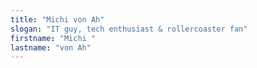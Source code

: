 ```yaml
---
title: "Michi von Ah"
slogan: "IT guy, tech enthusiast & rollercoaster fan"
firstname: "Michi "
lastname: "von Ah"
---
```

